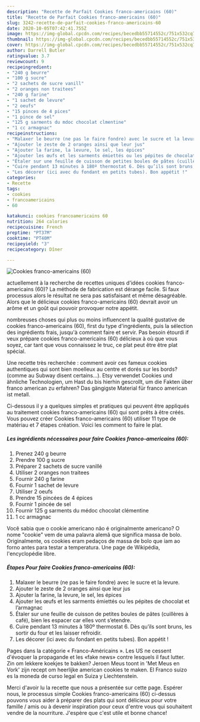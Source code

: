 ```yaml
---
description: "Recette de Parfait Cookies franco-americains (60)"
title: "Recette de Parfait Cookies franco-americains (60)"
slug: 3242-recette-de-parfait-cookies-franco-americains-60
date: 2020-10-05T07:42:41.755Z
image: https://img-global.cpcdn.com/recipes/becedbb55714552c/751x532cq70/cookies-franco-americains-60-photo-principale-de-la-recette.jpg
thumbnail: https://img-global.cpcdn.com/recipes/becedbb55714552c/751x532cq70/cookies-franco-americains-60-photo-principale-de-la-recette.jpg
cover: https://img-global.cpcdn.com/recipes/becedbb55714552c/751x532cq70/cookies-franco-americains-60-photo-principale-de-la-recette.jpg
author: Darrell Butler
ratingvalue: 3.7
reviewcount: 9
recipeingredient:
- "240 g beurre"
- "100 g sucre"
- "2 sachets de sucre vanill"
- "2 oranges non traitees"
- "240 g farine"
- "1 sachet de levure"
- "2 oeufs"
- "15 pinces de 4 pices"
- "1 pince de sel"
- "125 g sarments du mdoc chocolat clmentine"
- "1 cc armagnac"
recipeinstructions:
- "Malaxer le beurre (ne pas le faire fondre) avec le sucre et la levure."
- "Ajouter le zeste de 2 oranges ainsi que leur jus"
- "Ajouter la farine, la levure, le sel, les épices"
- "Ajouter les œufs et les sarments émiettés ou les pépites de chocolat et l’armagnac"
- "Étaler sur une feuille de cuisson de petites boules de pâtes (cuillères à café), bien les espacer car elles vont s’etendre."
- "Cuire pendant 13 minutes à 180º thermostat 6. Dès qu’ils sont bruns, les sortir du four et les laisser refroidir."
- "Les décorer (ici avec du fondant en petits tubes). Bon appétit !"
categories:
- Recette
tags:
- cookies
- francoamericains
- 60

katakunci: cookies francoamericains 60 
nutrition: 264 calories
recipecuisine: French
preptime: "PT37M"
cooktime: "PT40M"
recipeyield: "3"
recipecategory: Dîner

---
```



![Cookies franco-americains (60)](https://img-global.cpcdn.com/recipes/becedbb55714552c/751x532cq70/cookies-franco-americains-60-photo-principale-de-la-recette.jpg)

actuellement à la recherche de recettes uniques d'idées cookies franco-americains (60)? La méthode de fabrication est dérange facile. Si faux processus alors le résultat ne sera pas satisfaisant et même désagréable. Alors que le délicieux cookies franco-americains (60) devrait avoir un arôme et un goût qui pouvoir provoquer notre appétit.

nombreuses choses qui plus ou moins influencent la qualité gustative de cookies franco-americains (60), first du type d'ingrédients, puis la sélection des ingrédients frais, jusqu'à comment faire et servir. Pas besoin étourdi if veux prépare cookies franco-americains (60) délicieux à où que vous soyez, car tant que vous connaissez le truc, ce plat peut être être plat spécial.

Une recette très recherchée : comment avoir ces fameux cookies authentiques qui sont bien moelleux au centre et dorés sur les bords? (comme au Subway disent certains…). Etsy verwendet Cookies und ähnliche Technologien, um Hast du bis hierhin gescrollt, um die Fakten über franco american zu erfahren? Das gängigste Material für franco american ist metall.


Ci-dessous il y a quelques simples et pratiques qui peuvent être appliqués au traitement cookies franco-americains (60) qui sont prêts à être créés. Vous pouvez créer Cookies franco-americains (60) utiliser 11 type de matériau et 7 étapes création. Voici les comment to faire le plat.

<!--inarticleads1-->

##### Les ingrédients nécessaires pour faire Cookies franco-americains (60):

1. Prenez 240 g beurre
1. Prendre 100 g sucre
1. Préparer 2 sachets de sucre vanillé
1. Utiliser 2 oranges non traitees
1. Fournir 240 g farine
1. Fournir 1 sachet de levure
1. Utiliser 2 oeufs
1. Prendre 15 pincées de 4 épices
1. Fournir 1 pincée de sel
1. Fournir 125 g sarments du médoc chocolat clémentine
1.  1 cc armagnac


Você sabia que o cookie americano não é originalmente americano? O nome &#34;cookie&#34; vem de uma palavra alemã que significa massa de bolo. Originalmente, os cookies eram pedaços de massa de bolo que iam ao forno antes para testar a temperatura. Une page de Wikipédia, l&#39;encyclopédie libre. 

<!--inarticleads2-->

##### Étapes Pour faire Cookies franco-americains (60):

1. Malaxer le beurre (ne pas le faire fondre) avec le sucre et la levure.
1. Ajouter le zeste de 2 oranges ainsi que leur jus
1. Ajouter la farine, la levure, le sel, les épices
1. Ajouter les œufs et les sarments émiettés ou les pépites de chocolat et l’armagnac
1. Étaler sur une feuille de cuisson de petites boules de pâtes (cuillères à café), bien les espacer car elles vont s’etendre.
1. Cuire pendant 13 minutes à 180º thermostat 6. Dès qu’ils sont bruns, les sortir du four et les laisser refroidir.
1. Les décorer (ici avec du fondant en petits tubes). Bon appétit !


Pages dans la catégorie « Franco-Américains ». Les US ne cessent d&#39;évoquer la propagande et les «fake news» contre lesquels il faut lutter. Zin om lekkere koekjes te bakken? Jeroen Meus toont in &#39;Met Meus en Vork&#39; zijn recept om heerlijke american cookies te maken. El Franco suizo es la moneda de curso legal en Suiza y Liechtenstein. 


Merci d'avoir lu la recette que nous a présentée sur cette page. Espérer nous, le processus simple Cookies franco-americains (60) ci-dessus pouvons vous aider à préparer des plats qui sont délicieux pour votre famille / amis ou à devenir inspiration pour ceux d'entre vous qui souhaitent vendre de la nourriture. J'espère que c'est utile et bonne chance!
